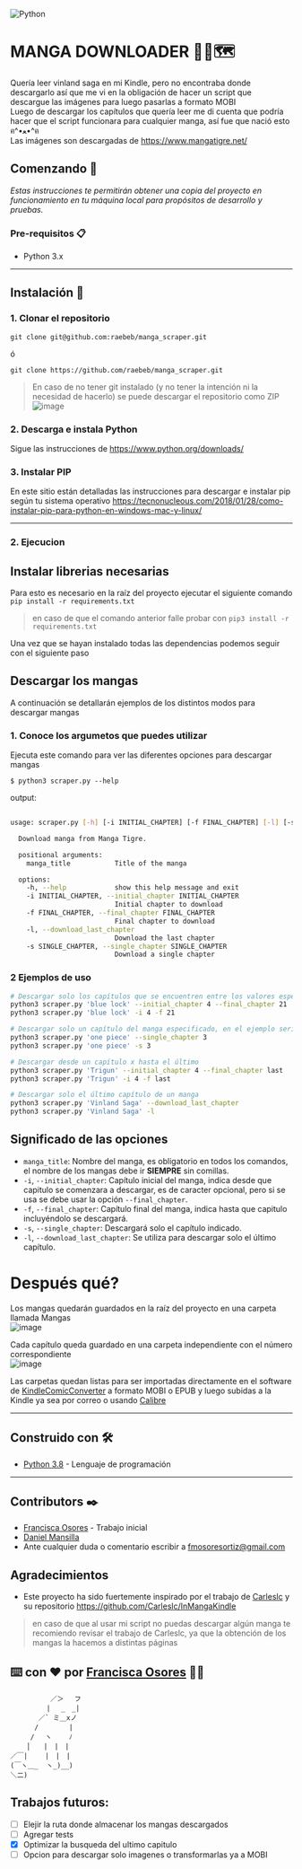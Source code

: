 ![Python](https://img.shields.io/badge/python-3670A0?style=for-the-badge&logo=python&logoColor=ffdd54) 
# MANGA DOWNLOADER 🚣📄🗺
Quería leer vinland saga en mi Kindle, pero no encontraba donde descargarlo así que me vi en la obligación de hacer un script que descargue las imágenes para luego pasarlas a formato MOBI  
Luego de descargar los capítulos que quería leer me di cuenta que podría hacer que el script funcionara para cualquier manga, así fue que nació esto ฅ^•ﻌ•^ฅ  
Las imágenes son descargadas de https://www.mangatigre.net/



## Comenzando 🚀
_Estas instrucciones te permitirán obtener una copia del proyecto en funcionamiento en tu máquina local para propósitos de desarrollo y pruebas._


### Pre-requisitos 📋

-   Python 3.x

---

## Instalación 🔧

### 1. Clonar el repositorio
```
git clone git@github.com:raebeb/manga_scraper.git
```
ó
```
git clone https://github.com/raebeb/manga_scraper.git
```
>En caso de no tener git instalado (y no tener la intención ni la necesidad de hacerlo) se puede descargar el repositorio como ZIP  
![image](https://user-images.githubusercontent.com/27713965/233815307-a77df529-2633-4791-8229-b30ca9db8b7b.png)


### 2. Descarga e instala Python 

Sigue las instrucciones de https://www.python.org/downloads/

### 3. Instalar PIP

En este sitio están detalladas las instrucciones para descargar e instalar pip según tu sistema operativo https://tecnonucleous.com/2018/01/28/como-instalar-pip-para-python-en-windows-mac-y-linux/


---

### 2. Ejecucion
## Instalar librerias necesarias

Para esto es necesario en la raíz del proyecto ejecutar el siguiente comando  
```pip install -r requirements.txt```
> en caso de que el comando anterior falle probar con ```pip3 install -r requirements.txt```

Una vez que se hayan instalado todas las dependencias podemos seguir con el siguiente paso  

## Descargar los mangas
A continuación se detallarán ejemplos de los distintos modos para descargar mangas

### 1. Conoce los argumetos que puedes utilizar
Ejecuta este comando para ver las diferentes opciones para descargar mangas

``` 
$ python3 scraper.py --help
```
output: 
```bash 
    
usage: scraper.py [-h] [-i INITIAL_CHAPTER] [-f FINAL_CHAPTER] [-l] [-s SINGLE_CHAPTER] manga_title

  Download manga from Manga Tigre.

  positional arguments:
    manga_title           Title of the manga

  options:
    -h, --help            show this help message and exit
    -i INITIAL_CHAPTER, --initial_chapter INITIAL_CHAPTER
                          Initial chapter to download
    -f FINAL_CHAPTER, --final_chapter FINAL_CHAPTER
                          Final chapter to download
    -l, --download_last_chapter
                          Download the last chapter
    -s SINGLE_CHAPTER, --single_chapter SINGLE_CHAPTER
                          Download a single chapter
```

### 2 Ejemplos de uso
```bash
# Descargar solo los capítulos que se encuentren entre los valores especificados (incluyéndolos)
python3 scraper.py 'blue lock' --initial_chapter 4 --final_chapter 21
python3 scraper.py 'blue lock' -i 4 -f 21

# Descargar solo un capítulo del manga especificado, en el ejemplo sería el capítulo número 3
python3 scraper.py 'one piece' --single_chapter 3
python3 scraper.py 'one piece' -s 3

# Descargar desde un capítulo x hasta el último
python3 scraper.py 'Trigun' --initial_chapter 4 --final_chapter last
python3 scraper.py 'Trigun' -i 4 -f last

# Descargar solo el último capítulo de un manga
python3 scraper.py 'Vinland Saga' --download_last_chapter
python3 scraper.py 'Vinland Saga' -l 

```


## Significado de las opciones
* `manga_title`: Nombre del manga, es obligatorio en todos los comandos, el nombre de los mangas debe ir **SIEMPRE** sin comillas.
* `-i`, `--initial_chapter`: Capítulo inicial del manga, indica desde que capitulo se comenzara a descargar, es de caracter opcional, pero si se usa se debe usar la opción `--final_chapter`.
* `-f`, `--final_chapter`: Capítulo final del manga, indica hasta que capitulo incluyéndolo se descargará.
* `-s`, `--single_chapter`: Descargará solo el capítulo indicado.
* `-l`, `--download_last_chapter`: Se utiliza para descargar solo el último capítulo.


# Después qué?


Los mangas quedarán guardados en la raíz del proyecto en una carpeta llamada Mangas  
![image](https://user-images.githubusercontent.com/27713965/234107481-e124da06-b7a9-4bed-ac45-f5f7a10ca25a.png)




Cada capítulo queda guardado en una carpeta independiente con el número correspondiente  
![image](https://user-images.githubusercontent.com/27713965/234107570-7b08fc14-fe74-4293-b981-c255a87dfff6.png)




Las carpetas quedan listas para ser importadas directamente en el software de [KindleComicConverter](https://kcc.iosphe.re/) a formato MOBI o EPUB y luego subidas a la Kindle ya sea por correo o usando [Calibre](https://calibre-ebook.com/)




***
## Construido con 🛠️
* [Python 3.8](https://www.python.org) - Lenguaje de programación


***




## Contributors ✒️
* [Francisca Osores](https://www.linkedin.com/in/francisca-osores-ortiz-152347149/) - Trabajo inicial
* [Daniel Mansilla](https://github.com/Mansilla1)  
* Ante cualquier duda o comentario escribir a fmosoresortiz@gmail.com






## Agradecimientos
* Este proyecto ha sido fuertemente inspirado por el trabajo de [Carleslc](https://github.com/Carleslc) y su repositorio https://github.com/Carleslc/InMangaKindle 
> en caso de que al usar mi script no puedas descargar algún manga te recomiendo revisar el trabajo de Carleslc, ya que la obtención de los mangas la hacemos a distintas páginas

## ⌨️ con ❤️ por [Francisca Osores](https://www.linkedin.com/in/francisca-osores-ortiz-152347149/) 👩‍💻

```
          ／＞　 フ
         | 　_　_| 
       ／` ミ＿xノ 
      /　　　　 |
     /　 ヽ　　 ﾉ
    │　　|　|　|
／￣|　　 |　|　|
(￣ヽ＿_  ヽ_)__)
＼二)
```

## Trabajos futuros:
- [ ] Elejir la ruta donde almacenar los mangas descargados
- [ ] Agregar tests
- [x] Optimizar la busqueda del ultimo capitulo
- [ ] Opcion para descargar solo imagenes o transformarlas ya a MOBI
